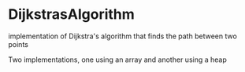 # DijkstrasAlgorithm

implementation of Dijkstra's algorithm that finds the path between two points

Two implementations, one using an array and another using a heap
